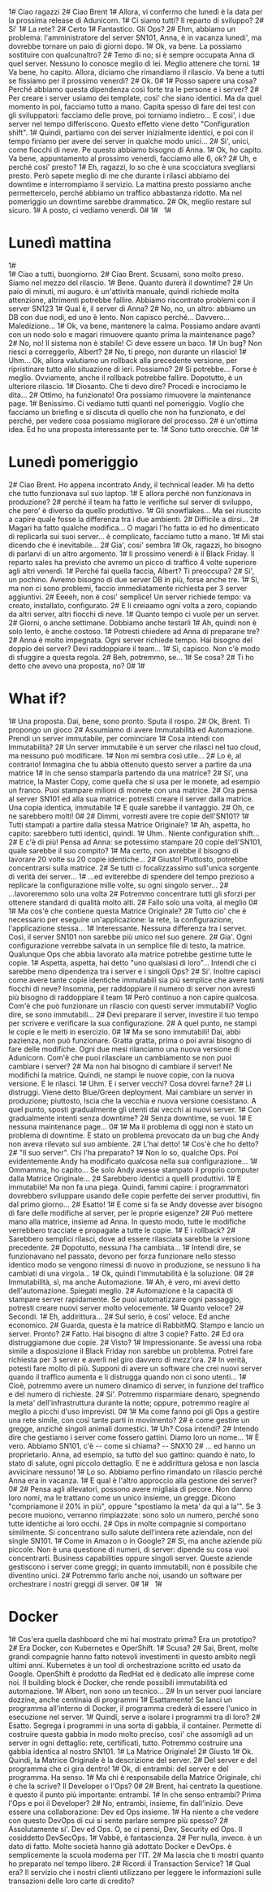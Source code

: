 1# Ciao ragazzi
2# Ciao Brent
1# Allora, vi confermo che lunedì è la data per la prossima release di Adunicorn.
1# Ci siamo tutti? Il reparto di sviluppo?
2# Si'
1# La rete?
2# Certo
1# Fantastico. Gli Ops?
2# Ehm, abbiamo un problema: l'amministratore del server SN101, Anna, è in vacanza lunedi', ma dovrebbe tornare un paio di giorni dopo.
1# Ok, va bene. La possiamo sostituire con qualcunaltro?
2# Temo di no; si è sempre occupata Anna di quel server. Nessuno lo conosce meglio di lei. Meglio attenere che torni.
1# Va bene, ho capito. Allora, diciamo che rimandiamo il rilascio. Va bene a tutti se fissiamo per il prossimo venerdì?
2# Ok.
0# 
1# Posso sapere una cosa? Perché abbiamo questa dipendenza così forte tra le persone e i server?
2# Per creare i server usiamo dei template, cosi' che siano identici. Ma da quel momento in poi, facciamo tutto a mano. Capita spesso di fare dei test con gli sviluppatori: facciamo delle prove, poi torniamo indietro... E cosi', i due server nel tempo differiscono. Questo effetto viene detto "Configuration shift".
1# Quindi, partiamo con dei server inizialmente identici, e poi con il tempo finiamo per avere dei server in qualche modo unici...
2# Si', unici, come fiocchi di neve. Pe questo abbiamo bisogno di Anna.
1# Ok, ho capito. Va bene, appuntamento al prossimo venerdì, facciamo alle 6, ok?
2# Uh, e perché cosi' presto?
1# Eh, ragazzi, lo so che è una scocciatura svegliarsi presto. Però sapete meglio di me che durante i rilasci abbiamo dei downtime e interrompiamo il servizio. La mattina presto possiamo anche permettercelo, perché abbiamo un traffico abbastanza ridotto. Ma nel pomeriggio un downtime sarebbe drammatico.
2# Ok, meglio restare sul sicuro.
1# A posto, ci vediamo venerdì.
0# 
1# &nbsp;
1# <h1>Lunedì mattina</h1>
1#  
1# Ciao a tutti, buongiorno.
2# Ciao Brent. Scusami, sono molto preso. Siamo nel mezzo del rilascio.
1# Bene. Quanto durerà il downtime?
2# Un paio di minuti, mi auguro. è un'attività manuale, quindi richiede molta attenzione, altrimenti potrebbe fallire. Abbiamo riscontrato problemi con il server SN123
1# Qual è, il server di Anna?
2# No, no, un altro: abbiamo un DB con due nodi, ed uno è lento. Non capisco perché... Davvero... Maledizione...
1# Ok, va bene, mantenere la calma. Possiamo andare avanti con un nodo solo e magari rimuovere quanto prima la maintenance page?
2# No, no! Il sistema non è stabile! Ci deve essere un baco.
1# Un bug? Non riesci a correggerlo, Albert?
2# No, ti prego, non durante un rilascio!
1# Uhm… Ok, allora valutiamo un rollback alla precedente versione, per ripristinare tutto allo situazione di ieri. Possiamo?
2# Si potrebbe... Forse è meglio. Ovviamente, anche il rollback potrebbe fallire. Dopotutto, è un ulteriore rilascio.
1# Diosanto. Che ti devo dire? Procedi e incrociamo le dita...
2# Ottimo, ha funzionato! Ora possiamo rimuovere la maintenance page.
1# Benissimo. Ci vediamo tutti quanti nel pomeriggio. Voglio che facciamo un briefing e si discuta di quello che non ha funzionato, e del perché, per vedere cosa possiamo migliorare del processo.
2# è un'ottima idea. Ed ho una proposta interessante per te.
1# Sono tutto orecchie.
0# 
1# <h1>Lunedì pomeriggio</h1>
2# Ciao Brent. Ho appena incontrato Andy, il technical leader. Mi ha detto che tutto funzionava sul suo laptop.
1# E allora perché non funzionava in produzione?
2# perché il team ha fatto le verifiche sul server di sviluppo, che pero' è diverso da quello produttivo.
1# Gli snowflakes... Ma sei riuscito a capire quale fosse la differenza tra i due ambienti.
2# Difficile a dirsi... 
2# Magari ha fatto qualche modifica... O magari l'ho fatta io ed ho dimenticato di replicarla sui suoi server... è complicato, facciamo tutto a mano.
1# Mi stai dicendo che è inevitabile...
2# Gia', cosi' sembra
1# Ok, ragazzi, ho bisogno di parlarvi di un altro argomento.
1# Il prossimo venerdì è il Black Friday. Il reparto sales ha previsto che avremo un picco di traffico 4 volte superiore agli altri venerdì.
1# Perché fai quella faccia, Albert? Ti preoccupa?
2# Si', un pochino. Avremo bisogno di due server DB in più, forse anche tre.
1# Sì, ma non ci sono problemi, faccio immediatamente richiesta per 3 server aggiuntivi.
2# Eeeeh, non è cosi' semplice! Un server richiede tempo: va creato, installato, configurato. 
2# E li creiaamo ogni volta a zero, copiando da altri server, altri fiocchi di neve.
1# Quanto tempo ci vuole per un server.
2# Giorni, o anche settimane. Dobbiamo anche testarli
1# Ah, quindi non è solo lento, è anche costoso.
1# Potresti chiedere ad Anna di preparane tre?
2# Anna è molto impegnata. Ogni server richiede tempo. Hai bisogno del doppio dei server? Devi raddoppiare il team...
1# Sì, capisco. Non c'è modo di sfuggire a questa regola.
2# Beh, potremmo, se...
1# Se cosa?
2# Ti ho detto che avevo una proposta, no?
0# 
1# <h1>What if?</h1>
1# Una proposta. Dai, bene, sono pronto. Sputa il rospo.
2# Ok, Brent. Ti propongo un gioco
2# Assumiamo di avere Immutabilità ed Automazione. Prendi un server immutabile, per cominciare
1# Cosa intendi con Immutabilità?
2# Un server immutabile è un server che rilasci nel tuo cloud, ma nessuno può modificare.
1# Non mi sembra così utile...
2# Lo è, al contrario! Immagina che tu abbia ottenuto questo server a partire da una matrice
1# In che senso stamparla partendo da una matrice?
2# Si', una matrice, la Master Copy, come quella che si usa per le monete, ad esempio un franco. Puoi stampare milioni di monete con una matrice.
2# Ora pensa al server SN101 ed alla sua matrice: potresti creare il server dalla matrice. Una copia identica, immutabile
1# E quale sarebbe il vantaggio.
2# Oh, ce ne sarebbero molti!
0# 
2# Dimmi, vorresti avere tre copie dell'SN101?
1# Tutti stampati a partire dalla stessa Matrice Originale?
1# Ah, aspetta, ho capito: sarebbero tutti identici, quindi.
1# Uhm.. Niente configuration shift...
2# E c'è di più! Pensa ad Anna: se potessimo stampare 20 copie dell'SN101, quale sarebbe il suo compito?
1# Ma certo, non avrebbe il bisogno di lavorare 20 volte su 20 copie identiche...
2# Giusto! Piuttosto, potrebbe concentrarsi sulla matrice.
2# Se tutti ci focalizzassimo sull'unica sorgente di verità dei server...
1# ...ed eviterebbe di spendere del tempo prezioso a replicare la configurazione mille volte, su ogni singolo server...
2# ...lavoreremmo solo una volta
2# Potremmo concentrare tutti gli sforzi per ottenere standard di qualità molto alti.
2# Fallo solo una volta, al meglio
0# 
1# Ma cos'è che contiene questa Matrice Originale?
2# Tutto cio' che è necessario per eseguire un'applicazione: la rete, la configurazione, l'applicazione stessa...
1# Interessante. Nessuna differenza tra i server. Così, il server SN101 non sarebbe più unico nel suo genere.
2# Gia'. Ogni configurazione verrebbe salvata in un semplice file di testo, la matrice. Qualunque Ops che abbia lavorato alla matrice potrebbe gestirne tutte le copie.
1# Aspetta, aspetta, hai detto "uno qualsiasi di loro"... Intendi che ci sarebbe meno dipendenza tra i server e i singoli Ops?
2# Si'. Inoltre capisci come avere tante copie identiche immutabili sia più semplice che avere tanti fiocchi di neve? Insomma, per raddoppiare il numero di server non avresti più bisogno di raddoppiare il team
1# Però continuo a non capire qualcosa. Com'è che può funzionare un rilascio con questi server immutabili? Voglio dire, se sono immutabili...
2# Devi preparare il server, investire il tuo tempo per scrivere e verificare la sua configurazione.
2# A quel punto, ne stampi le copie e le metti in esercizio.
0# 
1# Ma se sono immutabili! Dai, abbi pazienza, non può funzionare. Gratta gratta, prima o poi avrai bisogno di fare delle modifiche. Ogni due mesi rilanciamo una nuova versione di Adunicorn. Com'è che puoi rilasciare un cambiamento se non puoi cambiare i server?
2# Ma non hai bisogno di cambiare il server! Ne modifichi la matrice. Quindi, ne stampi le nuove copie, con la nuova versione. E le rilasci.
1# Uhm. E i server vecchi? Cosa dovrei farne?
2# Li distruggi. Viene detto Blue/Green deployment. Mai cambiare un server in produzione; piuttosto, lscia che la vecchia e nuova versione coesistano. A quel punto, sposti gradualmente gli utenti dai vecchi ai nuovi server.
1# Con gradualmente intenti senza downtime?
2# Senza downtime, se vuoi.
1# E nessuna maintenance page...
0# 
1# Ma il problema di oggi non è stato un problema di downtime. È stato un problema provocato da un bug che Andy non aveva rilevato sul suo ambiente.
2# L'hai detto!
1# Cos'è che ho detto?
2# "Il suo server". Chi l'ha preparato?
1# Non lo so, qualche Ops. Poi evidentemente Andy ha modificato qualcosa nella sua configurazione...
1# Ommamma, ho capito... Se solo Andy avesse stampato il proprio computer dalla Matrice Originale...
2# Sarebbero identici a quelli produttivi.
1# E immutabile! Ma non fa una piega. Quindi, fammi capire: i programmatori dovrebbero sviluppare usando delle copie perfette dei server produttivi, fin dal primo giorno...
2# Esatto!
1# E come si fa se Andy dovesse aver bisogno di fare delle modifiche al server, per le proprie esigenze?
2# Può mettere mano alla matrice, insieme ad Anna. In questo modo, tutte le modifiche verrebbero tracciate e propagate a tutte le copie.
1# E i rollback?
2# Sarebbero semplici rilasci, dove ad essere rilasciata sarebbe la versione precedente. 
2# Dopotutto, nessuna l'ha cambiata...
1# Intendi dire, se funzionavano nel passato, devono per forza funzionare nello stesso identico modo se vengono rimessi di nuovo in produzione, se nessuno li ha cambiati di una virgola...
1# Ok, quindi l'immutabilità è la soluzione.
0# 
2# Immutabilità, sì, ma anche Automazione.
1# Ah, è vero, mi avevi detto dell'automazione. Spiegati meglio.
2# Automazione è la capacità di stampare server rapidamente. Se puoi automatizzare ogni passaggio, potresti creare nuovi server molto velocemente.
1# Quanto veloce?
2# Secondi.
1# Eh, addirittura...
2# Sul serio, è cosi' veloce. Ed anche economico. 
2# Guarda, questa è la matrice di RabbitMQ. Stampo e lancio un server. Pronto?
2# Fatto. Hai bisogno di altre 3 copie? Fatto.
2# Ed ora distruggiamone due copie.
2# Visto?
1# Impressionante. Se avessi una roba simile a disposizione il Black Friday non sarebbe un problema. Potrei fare richiesta per 3 server e averli nel giro davvero di mezz'ora.
2# In verità, potesti fare molto di più. Supponi di avere un software che crei nuovi server quando il traffico aumenta e li distrugga quando non ci sono utenti...
1# Cioè, potremmo avere un numero dinamico di server, in funzione del traffico e del numero di richieste.
2# Si'. Potremmo risparmiare denaro, spegnendo la meta' dell'infrastruttura durante la notte; oppure, potremmo reagire al meglio a picchi d'uso imprevisti.
0# 
1# Ma come fanno poi gli Ops a gestire una rete simile, con così tante parti in movimento?
2# è come gestire un gregge, anziché singoli animali domestici.
1# Uh? Cosa intendi?
2# Intendo dire che gestiamo i server come fossero gattini. Diamo loro un nome...
1# È vero. Abbiamo SN101, c'è -- come si chiama? -- SNX10
2# ... ed hanno un proprietario. Anna, ad esempio, sa tutto del suo gattino: quando è nato, lo stato di salute, ogni piccolo dettaglio. E ne è addirittura gelosa e non lascia avvicinare nessuno!
1# Lo so. Abbiamo perfino rimandato un rilascio perché Anna era in vacanza.
1# E qual è l'altro approccio alla gestione dei server?
0# 
2# Pensa agli allevatori, possono avere migliaia di pecore. Non danno loro nomi, ma le trattano come un unico insieme, un gregge. Dicono "compriamone il 20% in più", oppure "spostiamo la meta' da qui a la'". Se 3 pecore muoiono, verranno rimpiazzate: sono solo un numero, perché sono tutte identiche ai loro occhi.
2# Ops in molte compagnie si comportano similmente. Si concentrano sullo salute dell'intera rete aziendale, non del single SN101.
1# Come in Amazon o in Google?
2# Sì, ma anche aziende più piccole. Non è una questione di numeri, di server: dipende su cosa vuoi concentrarti. Business capabilities oppure singoli server. Queste aziende gestiscono i server come greggi; in quanto immutabili, non è possibile che diventino unici.
2# Potremmo farlo anche noi, usando un software per orchestrare i nostri greggi di server.
0# 
1# &nbsp;
1# <h1>Docker</h2>
1# Cos'era quella dashboard che mi hai mostrato prima? Era un prototipo?
2# Era Docker, con Kubernetes e OperShift.
1# Scusa?
2# Sai, Brent, molte grandi compagnie hanno fatto notevoli investimenti in questo ambito negli ultimi anni. Kubernetes è un tool di orchestrazione scritto ed usato da Google. OpenShift è prodotto da RedHat ed è dedicato alle imprese come noi. Il building block è Docker, che rende possibili immutabilità ed automazione.
1# Albert, non sono un tecnico...
2# In un server puoi lanciare dozzine, anche centinaia di programmi
1# Esattamente! Se lanci un programma all'interno di Docker, il programma crederà di essere l'unico in esecuzione nel server.
1# Quindi, serve a isolare i programmi tra di loro?
2# Esatto. Segrega i programmi in una sorta di gabbia, il container. Permette di costruire questa gabbia in modo molto preciso, cosi' che assomigli ad un server in ogni dettaglio: rete, certificati, tutto. Potremmo costruire una gabbia identica al nostro SN101.
1# La Matrice Originale!
2# Giusto
1# Ok. Quindi, la Matrice Originale è la descrizione del server.
2# Del server e del programma che ci gira dentro!
1# Ok, di entrambi: del server e del programma. Ha senso.
1# Ma chi è responsabile della Matrice Originale, chi è che la scrive? Il Developer o l'Ops?
0# 
2# Brent, hai centrato la questione. è questo il punto più importante: entrambi.
1# In che senso entrambi? Prima l'Ops e poi il Developer?
2# No, entrambi, insieme, fin dall'inizio. Deve essere una collaborazione: Dev ed Ops insieme.
1# Ha niente a che vedere con questo DevOps di cui si sente parlare sempre più spesso?
2# Assolutamente si'. Dev ed Ops. O, se ci pensi, Dev, Security ed Ops. Il cosiddetto DevSecOps.
1# Vabbè, è fantascienza.
2# Per nulla, invece. è un dato di fatto. Molte società hanno già adottato Docker e DevOps. è semplicemente la scuola moderna per l'IT.
2# Ma lascia che ti mostri quanto ho preparato nel tempo libero.
2# Ricordi il Transaction Service?
1# Qual era? Il servizio che i nostri clienti utilizzano per leggere le informazioni sulle transazioni delle loro carte di credito?
